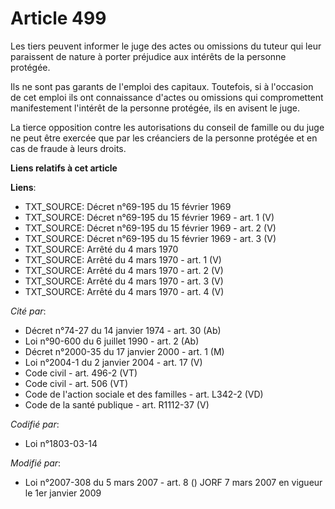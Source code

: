 # Article 499

Les tiers peuvent informer le juge des actes ou omissions du tuteur qui leur paraissent de nature à porter préjudice aux
intérêts de la personne protégée.

Ils ne sont pas garants de l'emploi des capitaux. Toutefois, si à l'occasion de cet emploi ils ont connaissance d'actes ou
omissions qui compromettent manifestement l'intérêt de la personne protégée, ils en avisent le juge.

La tierce opposition contre les autorisations du conseil de famille ou du juge ne peut être exercée que par les créanciers de
la personne protégée et en cas de fraude à leurs droits.

**Liens relatifs à cet article**

**Liens**:

  - TXT_SOURCE: Décret n°69-195 du 15 février 1969
  - TXT_SOURCE: Décret n°69-195 du 15 février 1969 - art. 1 (V)
  - TXT_SOURCE: Décret n°69-195 du 15 février 1969 - art. 2 (V)
  - TXT_SOURCE: Décret n°69-195 du 15 février 1969 - art. 3 (V)
  - TXT_SOURCE: Arrêté du 4 mars 1970
  - TXT_SOURCE: Arrêté du 4 mars 1970 - art. 1 (V)
  - TXT_SOURCE: Arrêté du 4 mars 1970 - art. 2 (V)
  - TXT_SOURCE: Arrêté du 4 mars 1970 - art. 3 (V)
  - TXT_SOURCE: Arrêté du 4 mars 1970 - art. 4 (V)

_Cité par_:

  - Décret n°74-27 du 14 janvier 1974 - art. 30 (Ab)
  - Loi n°90-600 du 6 juillet 1990 - art. 2 (Ab)
  - Décret n°2000-35 du 17 janvier 2000 - art. 1 (M)
  - Loi n°2004-1 du 2 janvier 2004 - art. 17 (V)
  - Code civil - art. 496-2 (VT)
  - Code civil - art. 506 (VT)
  - Code de l'action sociale et des familles - art. L342-2 (VD)
  - Code de la santé publique - art. R1112-37 (V)

_Codifié par_:

  - Loi n°1803-03-14

_Modifié par_:

  - Loi n°2007-308 du 5 mars 2007 - art. 8 () JORF 7 mars 2007 en vigueur le 1er janvier 2009
